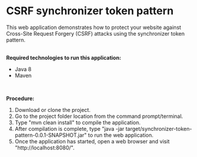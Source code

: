 # CSRF synchronizer token pattern

This web application demonstrates how to protect your website against Cross-Site Request Forgery (CSRF) attacks using the synchronizer token pattern.
<br>
<br>

<b>Required technologies to run this application: </b>
<br>
<ul>
  <li>Java 8</li>
  <li>Maven</li>
</ul>

<br>

<b>Procedure:</b>
<ol>
  <li>Download or clone the project.</li>
  <li>Go to the project folder location from the command prompt/terminal.</li>
  <li>Type "mvn clean install" to compile the application.</li>
  <li>After compilation is complete, type "java -jar target/synchronizer-token-pattern-0.0.1-SNAPSHOT.jar" to run the web application.</li>
  <li>Once the application has started, open a web browser and visit "http://localhost:8080/".</li>
</ol>
